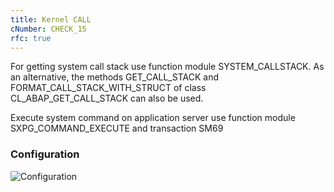 ```yaml
---
title: Kernel CALL
cNumber: CHECK_15
rfc: true
---
```


For getting system call stack use function module SYSTEM_CALLSTACK.
As an alternative, the methods GET_CALL_STACK and FORMAT_CALL_STACK_WITH_STRUCT of class CL_ABAP_GET_CALL_STACK can also be used.

Execute system command on application server use function module SXPG_COMMAND_EXECUTE and transaction SM69

### Configuration
![Configuration](/img/default_conf.png)
